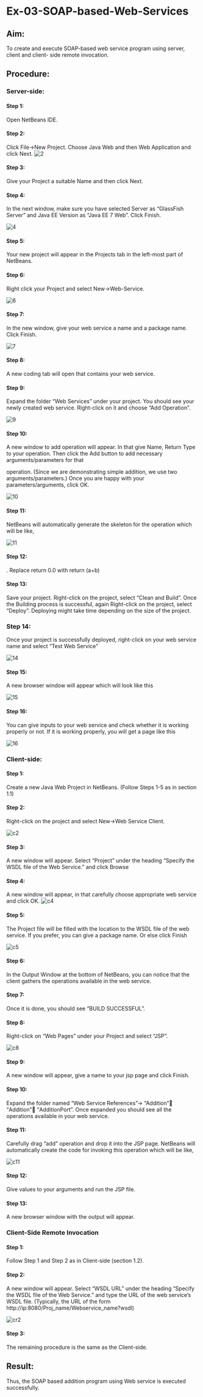 # Ex-03-SOAP-based-Web-Services

## Aim:

To create and execute SOAP-based web service program using server, client and client- side remote invocation.

## Procedure:

### Server-side:
#### Step 1:
Open NetBeans IDE.
#### Step 2:
Click File->New Project. Choose Java Web and then Web Application and click Next.
![2](https://github.com/DrMalathiSaravanan/Ex-03-SOAP-based-Web-Services/assets/139700114/53b21d93-3784-4a69-b64a-ac255b66a132)




#### Step 3:
Give your Project a suitable Name and then click Next.
#### Step 4:
In the next window, make sure you have selected Server as “GlassFish Server” and Java EE Version as “Java EE 7 Web”. Click Finish.

![4](https://github.com/DrMalathiSaravanan/Ex-03-SOAP-based-Web-Services/assets/139700114/ba86ef64-1e67-4eba-9935-96d4b158fcde)

 


#### Step 5:
Your new project will appear in the Projects tab in the left-most part of NetBeans.

#### Step 6:
Right click your Project and select New->Web-Service.

![6](https://github.com/DrMalathiSaravanan/Ex-03-SOAP-based-Web-Services/assets/139700114/e45c5bec-b36c-4b91-87c3-f49ac1c84604)



#### Step 7:
In the new window, give your web service a name and a package name. Click Finish.
 
![7](https://github.com/DrMalathiSaravanan/Ex-03-SOAP-based-Web-Services/assets/139700114/f6e330f4-a62a-44bb-9ce1-53e54db577f4)



#### Step 8:
A new coding tab will open that contains your web service.

#### Step 9:
Expand the folder “Web Services” under your project. You should see your newly created web service. Right-click on it and choose “Add Operation”.

![9](https://github.com/DrMalathiSaravanan/Ex-03-SOAP-based-Web-Services/assets/139700114/c0dc772c-c5ff-466f-bc8a-908a1f956291)


#### Step 10:
A new window to add operation will appear. In that give Name, Return Type to your operation. Then click the Add button to add necessary arguments/parameters for that
 
operation. (Since we are demonstrating simple addition, we use two arguments/parameters.) Once you are happy with your parameters/arguments, click OK.

![10](https://github.com/DrMalathiSaravanan/Ex-03-SOAP-based-Web-Services/assets/139700114/2e04e804-2aad-4074-87cf-2a9ed8b0fd78)


#### Step 11:
NetBeans will automatically generate the skeleton for the operation which will be like,

![11](https://github.com/DrMalathiSaravanan/Ex-03-SOAP-based-Web-Services/assets/139700114/eaf6cf88-92e2-478f-a6ac-f800251e6bd5)



#### Step 12:
. Replace return 0.0 with return (a+b)

#### Step 13:
Save your project. Right-click on the project, select “Clean and Build”. Once the Building process is successful, again Right-click on the project, select “Deploy”.
Deploying might take time depending on the size of the project. 

### Step 14:
Once your project is successfully deployed, right-click on your web service name and select “Test Web Service”

![14](https://github.com/DrMalathiSaravanan/Ex-03-SOAP-based-Web-Services/assets/139700114/4c82ecec-fe36-4826-96bb-37dd25bb0f75)

 


#### Step 15:
A new browser window will appear which will look like this

![15](https://github.com/DrMalathiSaravanan/Ex-03-SOAP-based-Web-Services/assets/139700114/1f23a946-d82a-440d-9435-14ea8a0d4907)



#### Step 16: 
You can give inputs to your web service and check whether it is working properly or not. If it is working properly, you will get a page like this

![16](https://github.com/DrMalathiSaravanan/Ex-03-SOAP-based-Web-Services/assets/139700114/4a6cac39-12aa-42c7-8495-77e777e89bcb)

 
### Client-side:


#### Step 1:
Create a new Java Web Project in NetBeans. (Follow Steps 1-5 as in section 1.1)
#### Step 2:
Right-click on the project and select New->Web Service Client.

![c2](https://github.com/DrMalathiSaravanan/Ex-03-SOAP-based-Web-Services/assets/139700114/3e65b81f-b2c5-4dac-af34-5b3850020e56)



#### Step 3: 
A new window will appear. Select “Project” under the heading “Specify the WSDL file of the Web Service.” and click Browse

#### Step 4: 
A new window will appear, in that carefully choose appropriate web service and click OK.
 ![c4](https://github.com/DrMalathiSaravanan/Ex-03-SOAP-based-Web-Services/assets/139700114/b4050bbd-3c0c-4c57-b6cb-27325f140340)

 
#### Step 5:
The Project file will be filled with the location to the WSDL file of the web service. If you prefer, you can give a package name. Or else click Finish

![c5](https://github.com/DrMalathiSaravanan/Ex-03-SOAP-based-Web-Services/assets/139700114/8bb6e72e-8085-42c6-b88e-db310a49605a)



#### Step 6:
In the Output Window at the bottom of NetBeans, you can notice that the client gathers the operations available in the web service.

#### Step 7:
Once it is done, you should see “BUILD SUCCESSFUL”.

#### Step 8:
Right-click on “Web Pages” under your Project and select “JSP”.

![c8](https://github.com/DrMalathiSaravanan/Ex-03-SOAP-based-Web-Services/assets/139700114/4053beb0-00c4-4f5a-8a7b-7f961b885084)

#### Step 9: 
A new window will appear, give a name to your jsp page and click Finish.

#### Step 10: 
Expand the folder named “Web Service References”-> “Addition” “Addition” “AdditionPort”. Once expanded you should see all the operations available in your web service.

#### Step 11: 
Carefully drag “add” operation and drop it into the JSP page. NetBeans will automatically create the code for invoking this operation which will be like,
 
 ![c11](https://github.com/DrMalathiSaravanan/Ex-03-SOAP-based-Web-Services/assets/139700114/b37ebd64-c3c4-4e9c-9ba4-bf41c6b246bb)



#### Step 12: 
Give values to your arguments and run the JSP file. 

#### Step 13:
A new browser window with the output will appear. 

### Client-Side Remote Invocation

#### Step 1: 
Follow Step 1 and Step 2 as in Client-side (section 1.2).

#### Step 2:
A new window will appear. Select “WSDL URL” under the heading “Specify the WSDL file of the Web Service.” and type the URL of the web service’s WSDL file. (Typically, the URL of the form http://ip:8080/Proj_name/Webservice_name?wsdl)
 

![cr2](https://github.com/DrMalathiSaravanan/Ex-03-SOAP-based-Web-Services/assets/139700114/7d6eb944-5735-40b1-a5fc-7af19d6b92c8)

#### Step 3: 
The remaining procedure is the same as the Client-side.


## Result:
Thus, the SOAP based addition program using Web service is executed successfully.

